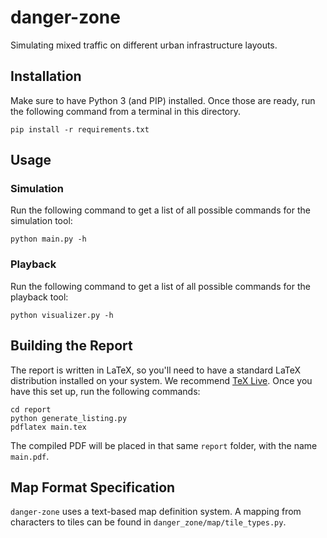 # danger-zone

Simulating mixed traffic on different urban infrastructure layouts.

## Installation
Make sure to have Python 3 (and PIP) installed. Once those are ready, run the following command from a terminal in this directory.

```commandline
pip install -r requirements.txt
```

## Usage

### Simulation
Run the following command to get a list of all possible commands for the simulation tool:

```commandline
python main.py -h
```

### Playback
Run the following command to get a list of all possible commands for the playback tool:

```commandline
python visualizer.py -h
```

## Building the Report
The report is written in LaTeX, so you'll need to have a standard LaTeX distribution installed on your system. We recommend [TeX Live](https://www.tug.org/texlive/acquire-netinstall.html). Once you have this set up, run the following commands:

```commandline
cd report
python generate_listing.py
pdflatex main.tex
```

The compiled PDF will be placed in that same `report` folder, with the name `main.pdf`.

## Map Format Specification
`danger-zone` uses a text-based map definition system. A mapping from characters to tiles can be found in `danger_zone/map/tile_types.py`.